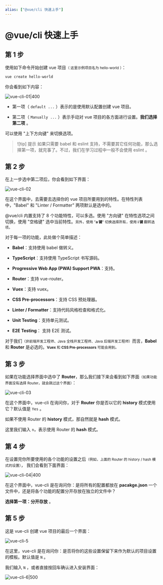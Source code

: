 ```yaml
---
alias: ["@vue/cli 快速上手"]
---
```


# @vue/cli 快速上手

## 第 1 步

使用如下命令开始创建 vue 项目<small>（ 这里示例项目名为 hello-world 
 ）</small>：

```bash
vue create hello-world
```

你会看到如下内容：

![vue-cli-01|400](https://woniumd.oss-cn-hangzhou.aliyuncs.com/java/hemiao/20220627133657.png)

- 第一项（ `default ...` ）表示的是使用默认配置创建 vue 项目。

- 第二项（ `Manually ...` ）表示手动对 vue 项目的各方面进行设置。**我们选择第二项** 。

可以使用 "上下方向键" 来切换选项。

> ![tip] 提示
> 如果只需要 babel 和 eslint 支持，不需要其它任何功能，那么选择第一项，就完事了。不过，我们在学习过程中一般不会使用 eslint 。

## 第 2 步

在上一步选中第二项后，你会看到如下界面：

![vue-cli-02](https://woniumd.oss-cn-hangzhou.aliyuncs.com/java/hemiao/20220627133700.png)

在这个界面中，去需要去选择你的 vue 项目所要用到的特性。在特性列表中，"Babel" 和 "Linter / Formatter" 两项默认是选中的。

@vue/cli 内置支持了 8 个功能特性，可以多选。使用 "方向键" 在特性选项之间切换，使用 "空格键" 选中当前特性。<small>另外，使用 "**a 键**" 切换选择所有，使用 **i 键** 翻转选项。</small>

对于每一项的功能，此处做个简单描述：

- **Babel**：支持使用 babel 做转义。

- **TypeScript**：支持使用 TypeScript 书写源码。

- **Progressive Web App (PWA) Support PWA**：支持。

- **Router**：支持 vue-router。

- **Vuex**：支持 vuex。

- **CSS Pre-processors**：支持 CSS 预处理器。

- **Linter / Formatter**：支持代码风格检查和格式化。

- **Unit Testing**：支持单元测试。

- **E2E Testing**： 支持 E2E 测试。

对于我们<small>（非前端开发工程师、Java 全栈开发工程师、Java 后端开发工程师）</small>而言，**Babel** 和 **Router** 是必选的。<small>**Vuex** 和 **CSS Pre-processors** 可能会用到。</small>


## 第 3 步

如果在功能选择界面中选中了 **Router**，那么我们接下来会看到如下界面<small>（如果功能界面没有选择 Router，就会跳过这个界面）</small>：

![vue-cli-03](https://woniumd.oss-cn-hangzhou.aliyuncs.com/java/hemiao/20220627133703.png)

在这个界面中，vue-cli 在询问你，对于 **Router** 你是否以它的 **history** 模式使用它？默认值是 `Yes` 。

如果不使用 Router 的 **history** 模式，那自然就是 **hash** 模式。

这里我们输入 `n`，表示使用 Router 的 **hash** 模式。

## 第 4 步

在设置完你所要使用的各个功能的设置之后<small>（例如，上面的 Router 的 history / hash 模式的设置）</small>， 我们会看到下面界面：

![vue-cli-04|400](https://woniumd.oss-cn-hangzhou.aliyuncs.com/java/hemiao/20220627133705.png)

在这个界面中，vue-cli 是在询问你：是将所有的配置都放在 **pacakge.json** 一个文件中，还是将各个功能的配置分开存放在独立的文件中？

**选择第一项：分开存放** 。


## 第 5 步

这是 vue-cli 创建 vue 项目的最后一个界面：

![vue-cli-5](https://woniumd.oss-cn-hangzhou.aliyuncs.com/java/hemiao/20220627133707.png)

在这里，vue-cli 是在询问你：是否将你的这些设置保留下来作为默认的项目设置的模板。默认值是 `N` 。

我们输入 `N` ，或者直接按回车确认进入安装界面：

![vue-cli-6|500](https://woniumd.oss-cn-hangzhou.aliyuncs.com/java/hemiao/20220627133709.png)


